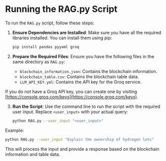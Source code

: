 # Running the RAG.py Script

To run the `RAG.py` script, follow these steps:

1. **Ensure Dependencies are Installed**:
    Make sure you have all the required libraries installed. You can install them using pip:
    ```sh
    pip install pandas pyyaml groq
    ```

2. **Prepare the Required Files**:
    Ensure you have the following files in the same directory as `RAG.py`:
    - `blockchain_information.json`: Contains the blockchain information.
    - `blockchain_table.csv`: Contains the blockchain table data.
    - `LLM_API_KEY.yml`: Contains the API key for the Groq service. 

If you do not have a Groq API key, you can create one by visiting [https://console.groq.com/keys](https://console.groq.com/keys).

3. **Run the Script**:
    Use the command line to run the script with the required user input. Replace `<user_input>` with your actual query:
    ```sh
    python RAG.py --user_input "<user_input>"
    ```

Example:
```sh
python RAG.py --user_input "Explain the ownership of hydrogen lots"
```

This will process the input and provide a response based on the blockchain information and table data.

